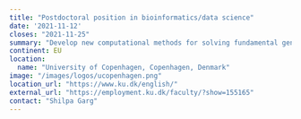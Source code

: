 ```yaml
---
title: "Postdoctoral position in bioinformatics/data science"
date: '2021-11-12'
closes: "2021-11-25"
summary: "Develop new computational methods for solving fundamental genomic problems."
continent: EU
location:
  name: "University of Copenhagen, Copenhagen, Denmark"
image: "/images/logos/ucopenhagen.png"
location_url: "https://www.ku.dk/english/"
external_url: "https://employment.ku.dk/faculty/?show=155165"
contact: "Shilpa Garg"
---
```

